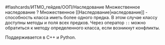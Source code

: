 #flashcards/ИТМО_гейдев/ООП/Наследование 
Множественное наследование
?
Множественное [[Наследование|наследование]] - способность класса иметь более одного предка. В этом случае классу доступны методы и поля всех предков. Через оператор `::` можно обратиться к методу определенного класса, если возникнут конфликты.

Поддерживается в C++ и Python.